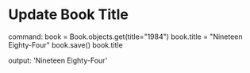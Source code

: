 # Update Book Title

command:
book = Book.objects.get(title="1984")
book.title = "Nineteen Eighty-Four"
book.save()
book.title

output:
'Nineteen Eighty-Four'